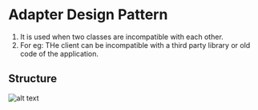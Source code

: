# Adapter Design Pattern
1. It is used when two classes are incompatible with each other.
2. For eg: THe client can be incompatible with a third party library or old code of the application.

## Structure
![alt text](<Screenshot 2024-04-27 at 9.21.56 AM.png>)